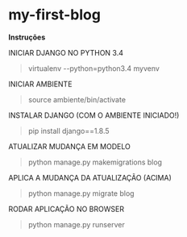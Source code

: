 # my-first-blog

**Instruções**


INICIAR DJANGO NO PYTHON 3.4 
> virtualenv --python=python3.4 myvenv


INICIAR AMBIENTE 
> source ambiente/bin/activate


INSTALAR DJANGO (COM O AMBIENTE INICIADO!) 
> pip install django==1.8.5


ATUALIZAR MUDANÇA EM MODELO 
> python manage.py makemigrations blog


APLICA A MUDANÇA DA ATUALIZAÇÃO (ACIMA) 
> python manage.py migrate blog


RODAR APLICAÇÃO NO BROWSER 
> python manage.py runserver
